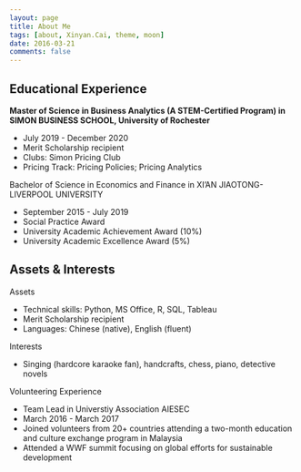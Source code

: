 ```yaml
---
layout: page
title: About Me
tags: [about, Xinyan.Cai, theme, moon]
date: 2016-03-21
comments: false
---
```

## Educational Experience
**Master of Science in Business Analytics (A STEM-Certified Program) in SIMON BUSINESS SCHOOL, University of Rochester**
* July 2019 - December 2020 
* Merit Scholarship recipient
* Clubs: Simon Pricing Club
* Pricing Track: Pricing Policies; Pricing Analytics

Bachelor of Science in Economics and Finance in XI’AN JIAOTONG-LIVERPOOL UNIVERSITY
* September 2015 - July 2019
* Social Practice Award
* University Academic Achievement Award (10%)
* University Academic Excellence Award (5%)

## Assets & Interests
Assets
* Technical skills: Python, MS Office, R, SQL, Tableau
* Merit Scholarship recipient
* Languages: Chinese (native), English (fluent)

Interests
* Singing (hardcore karaoke fan), handcrafts, chess, piano, detective novels

Volunteering Experience
* Team Lead in Universtiy Association AIESEC                                                                                 
* March 2016 - March 2017
* Joined volunteers from 20+ countries attending a two-month education and culture exchange program in Malaysia 
* Attended a WWF summit focusing on global efforts for sustainable development 